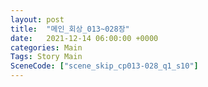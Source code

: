 ```yaml
---
layout: post
title:  "메인_회상_013~028장"
date:   2021-12-14 06:00:00 +0000
categories: Main
Tags: Story Main
SceneCode: ["scene_skip_cp013-028_q1_s10"]
---
```


